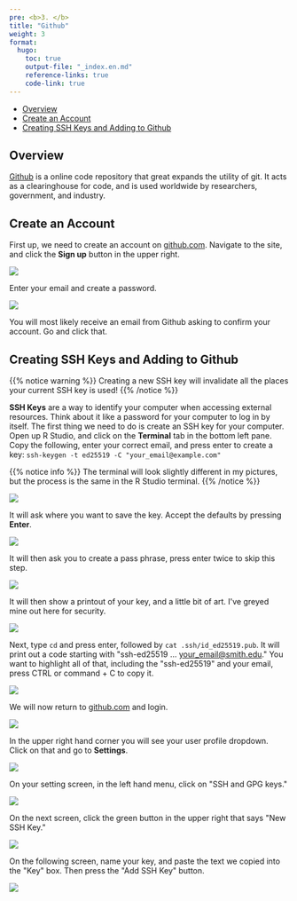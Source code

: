 ```yaml
---
pre: <b>3. </b>
title: "Github"
weight: 3
format:
  hugo:
    toc: true
    output-file: "_index.en.md"
    reference-links: true
    code-link: true
---
```




-   [Overview][]
-   [Create an Account][]
-   [Creating SSH Keys and Adding to Github][]

## Overview

[Github][] is a online code repository that great expands the utility of git. It acts as a clearinghouse for code, and is used worldwide by researchers, government, and industry.

## Create an Account

First up, we need to create an account on [github.com][Github]. Navigate to the site, and click the **Sign up** button in the upper right.

![][1]

Enter your email and create a password.

![][2]

You will most likely receive an email from Github asking to confirm your account. Go and click that.

## Creating SSH Keys and Adding to Github

{{% notice warning %}}
Creating a new SSH key will invalidate all the places your current SSH key is used!
{{% /notice %}}

**SSH Keys** are a way to identify your computer when accessing external resources. Think about it like a password for your computer to log in by itself. The first thing we need to do is create an SSH key for your computer. Open up R Studio, and click on the **Terminal** tab in the bottom left pane. Copy the following, enter your correct email, and press enter to create a key: `ssh-keygen -t ed25519 -C "your_email@example.com"`

{{% notice info %}}
The terminal will look slightly different in my pictures, but the process is the same in the R Studio terminal.
{{% /notice %}}

![][3]

It will ask where you want to save the key. Accept the defaults by pressing **Enter**.

![][4]

It will then ask you to create a pass phrase, press enter twice to skip this step.

![][5]

It will then show a printout of your key, and a little bit of art. I've greyed mine out here for security.

![][6]

Next, type `cd` and press enter, followed by `cat .ssh/id_ed25519.pub`. It will print out a code starting with "ssh-ed25519 ... your_email@smith.edu." You want to highlight all of that, including the "ssh-ed25519" and your email, press CTRL or command + C to copy it.

![][7]

We will now return to [github.com][Github] and login.

![][8]

In the upper right hand corner you will see your user profile dropdown. Click on that and go to **Settings**.

![][9]

On your setting screen, in the left hand menu, click on "SSH and GPG keys."

![][10]

On the next screen, click the green button in the upper right that says "New SSH Key."

![][11]

On the following screen, name your key, and paste the text we copied into the "Key" box. Then press the "Add SSH Key" button.

![][12]

  [Overview]: #overview
  [Create an Account]: #create-an-account
  [Creating SSH Keys and Adding to Github]: #creating-ssh-keys-and-adding-to-github
  [Github]: https://github.com
  [1]: img/01.png
  [2]: img/02.png
  [3]: img/03.png
  [4]: img/04.png
  [5]: img/05.png
  [6]: img/06.png
  [7]: img/07.png
  [8]: img/08.png
  [9]: img/09.png
  [10]: img/10.png
  [11]: img/11.png
  [12]: img/12.png
